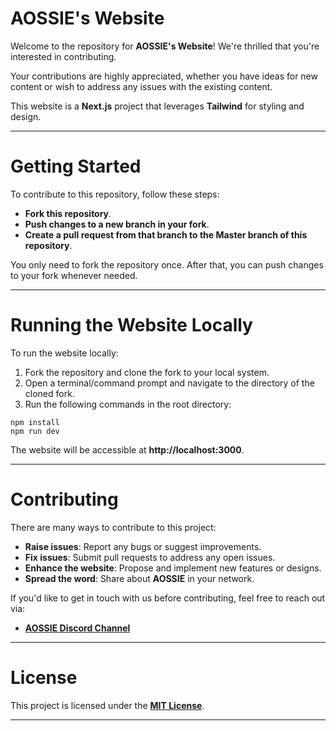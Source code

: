 # **AOSSIE's Website**  

Welcome to the repository for **AOSSIE's Website**! We're thrilled that you're interested in contributing.  

Your contributions are highly appreciated, whether you have ideas for new content or wish to address any issues with the existing content.  

This website is a **Next.js** project that leverages **Tailwind** for styling and design.  

---

# **Getting Started**  

To contribute to this repository, follow these steps:  
- **Fork this repository**.  
- **Push changes to a new branch in your fork**.  
- **Create a pull request from that branch to the Master branch of this repository**.  

You only need to fork the repository once. After that, you can push changes to your fork whenever needed.  

---

# **Running the Website Locally**  

To run the website locally:  
1. Fork the repository and clone the fork to your local system.  
2. Open a terminal/command prompt and navigate to the directory of the cloned fork.  
3. Run the following commands in the root directory:  

```
npm install  
npm run dev  
```  

The website will be accessible at **http://localhost:3000**.  

---

# **Contributing**  

There are many ways to contribute to this project:  
- **Raise issues**: Report any bugs or suggest improvements.  
- **Fix issues**: Submit pull requests to address any open issues.  
- **Enhance the website**: Propose and implement new features or designs.  
- **Spread the word**: Share about **AOSSIE** in your network.  

If you'd like to get in touch with us before contributing, feel free to reach out via:  
- **[AOSSIE Discord Channel](https://discord.com/invite/6mFZ2S846n)**  

---

# **License**  

This project is licensed under the **[MIT License](https://choosealicense.com/licenses/mit/)**.  

--- 